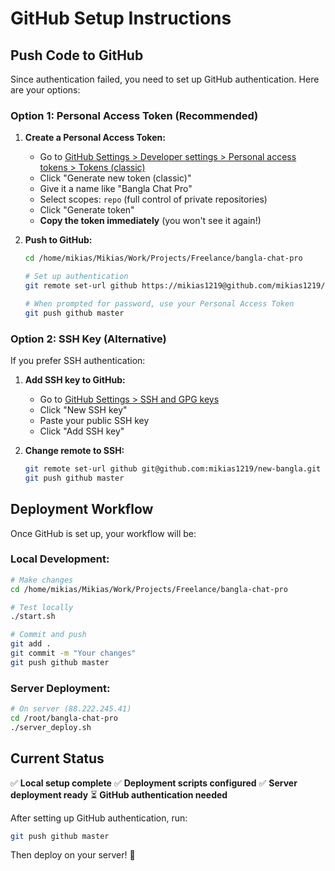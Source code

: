 # GitHub Setup Instructions

## Push Code to GitHub

Since authentication failed, you need to set up GitHub authentication. Here are your options:

### Option 1: Personal Access Token (Recommended)

1. **Create a Personal Access Token:**
   - Go to [GitHub Settings > Developer settings > Personal access tokens > Tokens (classic)](https://github.com/settings/tokens)
   - Click "Generate new token (classic)"
   - Give it a name like "Bangla Chat Pro"
   - Select scopes: `repo` (full control of private repositories)
   - Click "Generate token"
   - **Copy the token immediately** (you won't see it again!)

2. **Push to GitHub:**
   ```bash
   cd /home/mikias/Mikias/Work/Projects/Freelance/bangla-chat-pro

   # Set up authentication
   git remote set-url github https://mikias1219@github.com/mikias1219/new-bangla.git

   # When prompted for password, use your Personal Access Token
   git push github master
   ```

### Option 2: SSH Key (Alternative)

If you prefer SSH authentication:

1. **Add SSH key to GitHub:**
   - Go to [GitHub Settings > SSH and GPG keys](https://github.com/settings/keys)
   - Click "New SSH key"
   - Paste your public SSH key
   - Click "Add SSH key"

2. **Change remote to SSH:**
   ```bash
   git remote set-url github git@github.com:mikias1219/new-bangla.git
   git push github master
   ```

## Deployment Workflow

Once GitHub is set up, your workflow will be:

### Local Development:
```bash
# Make changes
cd /home/mikias/Mikias/Work/Projects/Freelance/bangla-chat-pro

# Test locally
./start.sh

# Commit and push
git add .
git commit -m "Your changes"
git push github master
```

### Server Deployment:
```bash
# On server (88.222.245.41)
cd /root/bangla-chat-pro
./server_deploy.sh
```

## Current Status

✅ **Local setup complete**
✅ **Deployment scripts configured**
✅ **Server deployment ready**
⏳ **GitHub authentication needed**

After setting up GitHub authentication, run:
```bash
git push github master
```

Then deploy on your server! 🚀
